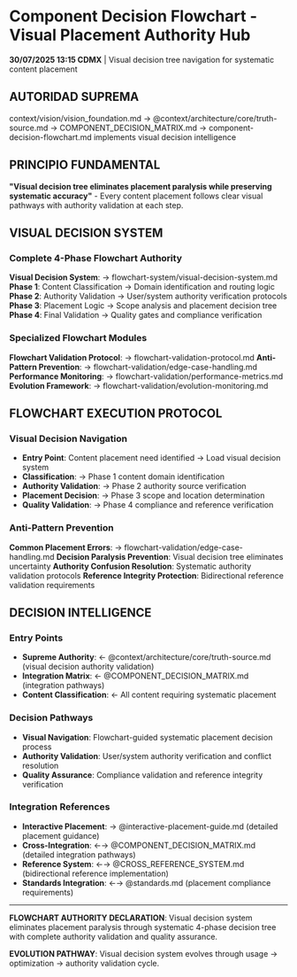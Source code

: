 # Component Decision Flowchart - Visual Placement Authority Hub

**30/07/2025 13:15 CDMX** | Visual decision tree navigation for systematic content placement

## AUTORIDAD SUPREMA
context/vision/vision_foundation.md → @context/architecture/core/truth-source.md → COMPONENT_DECISION_MATRIX.md → component-decision-flowchart.md implements visual decision intelligence

## PRINCIPIO FUNDAMENTAL
**"Visual decision tree eliminates placement paralysis while preserving systematic accuracy"** - Every content placement follows clear visual pathways with authority validation at each step.

## VISUAL DECISION SYSTEM

### **Complete 4-Phase Flowchart Authority**
**Visual Decision System**: → flowchart-system/visual-decision-system.md
**Phase 1**: Content Classification → Domain identification and routing logic
**Phase 2**: Authority Validation → User/system authority verification protocols  
**Phase 3**: Placement Logic → Scope analysis and placement decision tree
**Phase 4**: Final Validation → Quality gates and compliance verification

### **Specialized Flowchart Modules**
**Flowchart Validation Protocol**: → flowchart-validation-protocol.md
**Anti-Pattern Prevention**: → flowchart-validation/edge-case-handling.md
**Performance Monitoring**: → flowchart-validation/performance-metrics.md
**Evolution Framework**: → flowchart-validation/evolution-monitoring.md

## FLOWCHART EXECUTION PROTOCOL

### **Visual Decision Navigation**
- **Entry Point**: Content placement need identified → Load visual decision system
- **Classification**: → Phase 1 content domain identification
- **Authority Validation**: → Phase 2 authority source verification
- **Placement Decision**: → Phase 3 scope and location determination
- **Quality Validation**: → Phase 4 compliance and reference verification

### **Anti-Pattern Prevention**
**Common Placement Errors**: → flowchart-validation/edge-case-handling.md
**Decision Paralysis Prevention**: Visual decision tree eliminates uncertainty
**Authority Confusion Resolution**: Systematic authority validation protocols
**Reference Integrity Protection**: Bidirectional reference validation requirements

## DECISION INTELLIGENCE

### **Entry Points** 
- **Supreme Authority**: ← @context/architecture/core/truth-source.md (visual decision authority validation)
- **Integration Matrix**: ← @COMPONENT_DECISION_MATRIX.md (integration pathways)
- **Content Classification**: ← All content requiring systematic placement

### **Decision Pathways**
- **Visual Navigation**: Flowchart-guided systematic placement decision process
- **Authority Validation**: User/system authority verification and conflict resolution
- **Quality Assurance**: Compliance validation and reference integrity verification

### **Integration References**
- **Interactive Placement**: → @interactive-placement-guide.md (detailed placement guidance)
- **Cross-Integration**: ←→ @COMPONENT_DECISION_MATRIX.md (detailed integration pathways)
- **Reference System**: ←→ @CROSS_REFERENCE_SYSTEM.md (bidirectional reference implementation)
- **Standards Integration**: ←→ @standards.md (placement compliance requirements)

---

**FLOWCHART AUTHORITY DECLARATION**: Visual decision system eliminates placement paralysis through systematic 4-phase decision tree with complete authority validation and quality assurance.

**EVOLUTION PATHWAY**: Visual decision system evolves through usage → optimization → authority validation cycle.